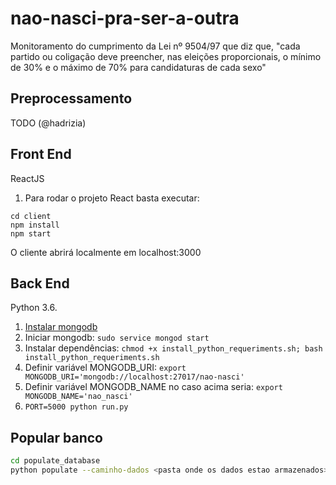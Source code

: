 # nao-nasci-pra-ser-a-outra

Monitoramento do cumprimento da Lei nº 9504/97 que diz que, "cada partido ou coligação deve preencher, nas eleições proporcionais, o mínimo de 30% e o máximo de 70% para candidaturas de cada sexo"

## Preprocessamento

TODO (@hadrizia)

## Front End

ReactJS

1. Para rodar o projeto React basta executar:

```
cd client
npm install
npm start
```

O cliente abrirá localmente em localhost:3000

## Back End

Python 3.6.

1. [Instalar mongodb](http://www.bogotobogo.com/python/MongoDB_PyMongo/python_MongoDB_pyMongo_tutorial_installing.php)
2. Iniciar mongodb: `sudo service mongod start`
3. Instalar dependências: `chmod +x install_python_requeriments.sh; bash install_python_requeriments.sh`
4. Definir variável MONGODB_URI: `export MONGODB_URI='mongodb://localhost:27017/nao-nasci'`
5. Definir variável MONGODB_NAME no caso acima seria: `export MONGODB_NAME='nao_nasci'`
5. `PORT=5000 python run.py`


## Popular banco

```bash
cd populate_database
python populate --caminho-dados <pasta onde os dados estao armazenados>
```
